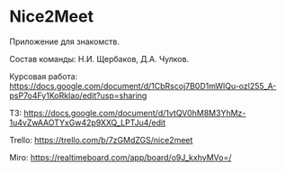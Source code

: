# Nice2Meet
Приложение для знакомств. 

Состав команды: Н.И. Щербаков, Д.А. Чулков.

Курсовая работа: https://docs.google.com/document/d/1CbRscoj7B0D1mWlQu-ozl255_A-psP7o4Fy1KoRkIao/edit?usp=sharing

ТЗ: https://docs.google.com/document/d/1vtQV0hM8M3YhMz-1u4vZwAAOTYxGw42p9XXQ_LPTJu4/edit

Trello: https://trello.com/b/7zGMdZGS/nice2meet

Miro: https://realtimeboard.com/app/board/o9J_kxhyMVo=/
